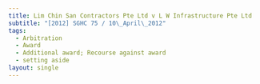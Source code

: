 ```yaml
---
title: Lim Chin San Contractors Pte Ltd v L W Infrastructure Pte Ltd
subtitle: "[2012] SGHC 75 / 10\_April\_2012"
tags:
  - Arbitration
  - Award
  - Additional award; Recourse against award
  - setting aside
layout: single
---
```


